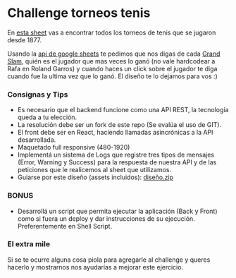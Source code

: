 # Challenge torneos tenis

En [esta sheet](https://docs.google.com/spreadsheets/d/1GZu4w8_NiJS8I1--C-N5O2dPoj_Bv-ojekMRDS2ToMQ/edit#gid=1490274874) vas a encontrar todos los torneos de tenis que se jugaron desde 1877.

Usando la [api de google sheets](https://developers.google.com/sheets/api/) te pedimos que nos digas de cada [Grand Slam](https://es.wikipedia.org/wiki/Grand_Slam_(tenis)), quién es el jugador que mas veces lo ganó (no vale hardcodear a Rafa en Roland Garros) y cuando haces un click sobre el jugador te diga cuando fue la ultima vez que lo ganó.
El diseño te lo dejamos para vos :)


### Consignas y Tips

* Es necesario que el backend funcione como una API REST, la tecnología queda a tu elección.
* La resolución debe ser un fork de este repo (Se evalúa el uso de GIT).
* El front debe ser en React, haciendo llamadas asincrónicas a la API desarrollada.
* Maquetado full responsive (480-1920)
* Implementá un sistema de Logs que registre tres tipos de mensajes (Error, Warning y Success) para la respuesta de nuestra API y de las peticiones que le realicemos al sheet que utilizamos.
* Guiarse por este diseño (assets incluidos): [diseño.zip](https://github.com/NodusCompany/challenge-torneos-tenis/files/8826445/diseno.zip)

### BONUS


* Desarrollá un script que permita ejecutar la aplicación (Back y Front) como si fuera un deploy y dar instrucciones de su ejecución. Preferentemente en Shell Script.

### El extra mile

Si se te ocurre alguna cosa piola para agregarle al challenge y queres hacerlo y mostrarnos nos ayudarías a mejorar este ejercicio.
